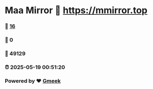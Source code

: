 # Maa Mirror :link: https://mmirror.top 
### :page_facing_up: [16](https://mmirror.top/tag.html) 
### :speech_balloon: 0 
### :hibiscus: 49129 
### :alarm_clock: 2025-05-19 00:51:20 
### Powered by :heart: [Gmeek](https://github.com/Meekdai/Gmeek)

